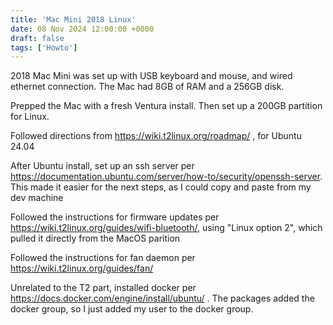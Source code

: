 ```yaml
---
title: 'Mac Mini 2018 Linux'
date: 08 Nov 2024 12:00:00 +0000
draft: false
tags: ['Howto']
---
```


2018 Mac Mini was set up with USB keyboard and mouse, and wired ethernet connection. The Mac had 8GB of RAM and a 256GB disk.

Prepped the Mac with a fresh Ventura install. Then set up a 200GB partition for Linux.

Followed directions from https://wiki.t2linux.org/roadmap/ , for Ubuntu 24.04

After Ubuntu install, set up an ssh server per https://documentation.ubuntu.com/server/how-to/security/openssh-server. This made it easier for the next steps, as I could copy and paste from my dev machine

Followed the instructions for firmware updates per https://wiki.t2linux.org/guides/wifi-bluetooth/, using "Linux option 2", which pulled it directly from the MacOS parition

Followed the instructions for fan daemon per https://wiki.t2linux.org/guides/fan/

Unrelated to the T2 part, installed docker per https://docs.docker.com/engine/install/ubuntu/ . The packages added the docker group, so I just added my user to the docker group. 





